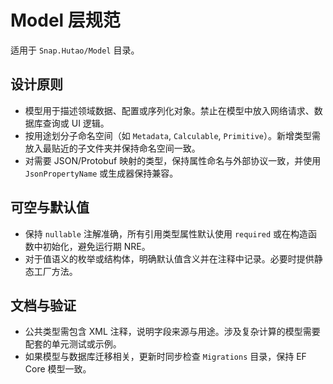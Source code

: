# Model 层规范

适用于 `Snap.Hutao/Model` 目录。

## 设计原则
- 模型用于描述领域数据、配置或序列化对象。禁止在模型中放入网络请求、数据库查询或 UI 逻辑。
- 按用途划分子命名空间（如 `Metadata`, `Calculable`, `Primitive`）。新增类型需放入最贴近的子文件夹并保持命名空间一致。
- 对需要 JSON/Protobuf 映射的类型，保持属性命名与外部协议一致，并使用 `JsonPropertyName` 或生成器保持兼容。

## 可空与默认值
- 保持 `nullable` 注解准确，所有引用类型属性默认使用 `required` 或在构造函数中初始化，避免运行期 NRE。
- 对于值语义的枚举或结构体，明确默认值含义并在注释中记录。必要时提供静态工厂方法。

## 文档与验证
- 公共类型需包含 XML 注释，说明字段来源与用途。涉及复杂计算的模型需要配套的单元测试或示例。
- 如果模型与数据库迁移相关，更新时同步检查 `Migrations` 目录，保持 EF Core 模型一致。
